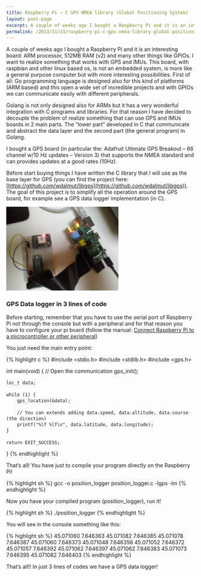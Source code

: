 ```yaml
---
title: Raspberry Pi – C GPS NMEA library (Global Positioning System)
layout: post-page
excerpt: A couple of weeks ago I bought a Raspberry Pi and it is an interesting board&#58; ARM processor, 512MB RAM (v2) and many other things like GPIOs. I want to realize something that works with GPS and IMUs. This board, with raspbian and other linux based os, is not an embedded system, is more like a general purpose computer but with more interesting possibilities. First of all&#58; Go programming language is designed also for this kind of platforms (ARM based) and this open a wide set of incredible projects and with GPIOs we can communicate easily with different peripherals.
permalink: /2013/11/23/raspberry-pi-c-gps-nmea-library-global-positioning-system/
---
```

A couple of weeks ago I bought a Raspberry Pi and it is an interesting board: ARM processor, 512MB RAM (v2) and many other things like GPIOs. I want to realize something that works with GPS and IMUs. This board, with raspbian and other linux based os, is not an embedded system, is more like a general purpose computer but with more interesting possibilities. First of all: Go programming language is designed also for this kind of platforms (ARM based) and this open a wide set of incredible projects and with GPIOs we can communicate easily with different peripherals.

Golang is not only designed also for ARMs but it has a very wonderful integration with C programs and libraries. For that reason I have decided to decouple the problem of realize something that can use GPS and IMUs boards in 2 main parts. The “lower part” developed in C that communicate and abstract the data layer and the second part (the general program) in Golang.

I bought a GPS board (in particular the: Adafruit Ultimate GPS Breakout – 66 channel w/10 Hz updates – Version 3) that supports the NMEA standard and can provides updates at a good rates (10Hz).

Before start buying things I have written the C library that I will use as the base layer for GPS (you can find the project here: [https://github.com/wdalmut/libgps](https://github.com/wdalmut/libgps)). The goal of this project is to simplify all the operation around the GPS board, for example see a GPS data logger implementation (in C).

<div class="row text-center">
<img alt="raspberry navigation shield" src="/static/img/posts/CAM00076-300x224.jpg"/>
</div>

### GPS Data logger in 3 lines of code

Before starting, remember that you have to use the serial port of Raspberry Pi not through the console but with a peripheral and for that reason you have to configure your pi board (follow the manual: [Connect Raspberry Pi to a microcontroller or other peripheral](http://elinux.org/RPi_Serial_Connection#Connection_to_a_microcontroller_or_other_peripheral))

You just need the main entry point:

{% highlight c %}
#include <stdio.h>
#include <stdlib.h>
#include <gps.h>

int main(void) {
    // Open the communication
    gps_init();

    loc_t data;

    while (1) {
        gps_location(&data);

        // You can extends adding data.speed, data.altitude, data.course (the direction)
        printf("%lf %lf\n", data.latitude, data.longitude);
    }

    return EXIT_SUCCESS;
}
{% endhighlight %}

That’s all! You have just to compile your program directly on the Raspberry Pi!

{% highlight sh %}
gcc -o position_logger position_logger.c -lgps -lm
{% endhighlight %}

Now you have your compiled program (position_logger), run it!

{% highlight sh %}
./position_logger
{% endhighlight %}

You will see in the console something like this:

{% highlight sh %}
45.071060 7.646363
45.071082 7.646385
45.071078 7.646387
45.071060 7.646373
45.071048 7.646358
45.071052 7.646372
45.071057 7.646392
45.071062 7.646397
45.071062 7.646383
45.071073 7.646395
45.071082 7.646403
{% endhighlight %}

That’s all!! In just 3 lines of codes we have a GPS data logger!

